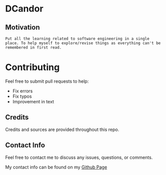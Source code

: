  
# DCandor

## Motivation
    Put all the learning related to software engineering in a single place. To help myself to explore/revise things as everything can't be remembered in first read.

# Contributing
Feel free to submit pull requests to help:
- Fix errors
- Fix typos
- Improvement in text


## Credits
Credits and sources are provided throughout this repo.

## Contact Info
Feel free to contact me to discuss any issues, questions, or comments.

My contact info can be found on my [Github Page](https://github.com/saikunocoda)